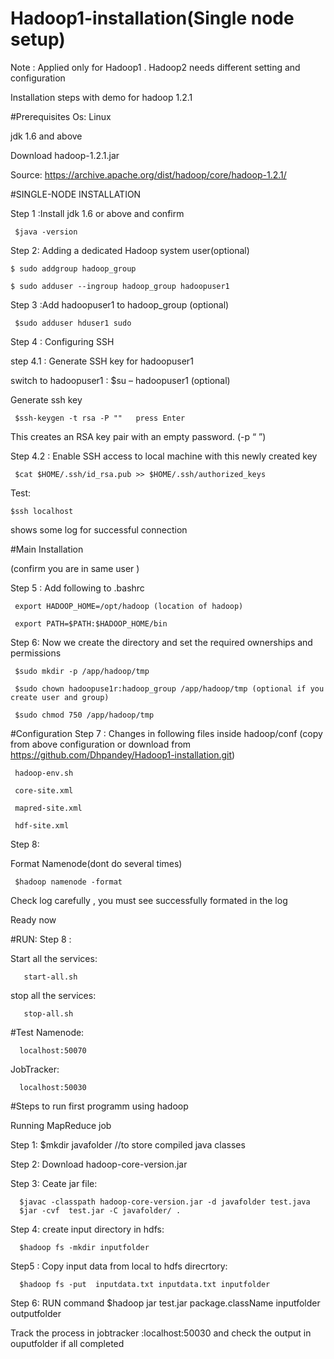 # Hadoop1-installation(Single node setup)

Note : Applied only for Hadoop1 . 
Hadoop2 needs different setting and configuration  

Installation steps with demo for hadoop 1.2.1

#Prerequisites
  Os: Linux
  
 jdk 1.6 and above

Download hadoop-1.2.1.jar

  Source: https://archive.apache.org/dist/hadoop/core/hadoop-1.2.1/

#SINGLE-NODE INSTALLATION

Step 1 :Install jdk 1.6 or above and
confirm 

     $java -version

Step 2: Adding a dedicated Hadoop system user(optional)

    $ sudo addgroup hadoop_group

    $ sudo adduser --ingroup hadoop_group hadoopuser1

Step 3 :Add hadoopuser1 to hadoop_group (optional)

     $sudo adduser hduser1 sudo


Step 4 : Configuring SSH

 step 4.1 : Generate SSH key for hadoopuser1

   switch to hadoopuser1 : $su – hadoopuser1 (optional)

Generate ssh key

     $ssh-keygen -t rsa -P ""   press Enter

This creates  an RSA key pair with an empty password. (-p “ ”)

 Step 4.2 : Enable SSH access to local machine with this newly created key

     $cat $HOME/.ssh/id_rsa.pub >> $HOME/.ssh/authorized_keys

Test:

    $ssh localhost

shows some log for successful connection

#Main Installation

(confirm you are in same user )

Step 5 : Add following to .bashrc

     export HADOOP_HOME=/opt/hadoop (location of hadoop)

     export PATH=$PATH:$HADOOP_HOME/bin

Step 6: Now we create the directory and set the required ownerships and permissions

     $sudo mkdir -p /app/hadoop/tmp

     $sudo chown hadoopuse1r:hadoop_group /app/hadoop/tmp (optional if you create user and group)

     $sudo chmod 750 /app/hadoop/tmp

#Configuration
Step 7 : Changes in following files inside hadoop/conf 
(copy from above configuration or download from https://github.com/Dhpandey/Hadoop1-installation.git)

     hadoop-env.sh

     core-site.xml

     mapred-site.xml

     hdf-site.xml

Step 8:

Format Namenode(dont do several times)

     $hadoop namenode -format

Check log carefully , you must see successfully formated in the log

 
 Ready  now
 
#RUN:
Step 8 :

Start all the services:

       start-all.sh

stop all the services:

       stop-all.sh

#Test 
Namenode:

      localhost:50070

JobTracker:

      localhost:50030
      
      
      
#Steps to run first programm using hadoop

Running MapReduce job

Step 1:
        $mkdir javafolder
//to store compiled java classes

Step 2:
      Download hadoop-core-version.jar

Step 3: 
      Ceate jar file:

      $javac -classpath hadoop-core-version.jar -d javafolder test.java
      $jar -cvf  test.jar -C javafolder/ .

Step 4:
  create  input directory in hdfs:

      $hadoop fs -mkdir inputfolder

Step5 :
  Copy input data from local to hdfs direcrtory:

      $hadoop fs -put  inputdata.txt inputdata.txt inputfolder

Step 6:
  RUN  command
    $hadoop jar test.jar package.className inputfolder outputfolder

Track the process in jobtracker :localhost:50030
and check the output in ouputfolder if all completed


